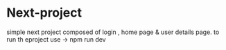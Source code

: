 # Next-project
simple next project composed of login , home page &amp; user details page.
to run th eproject use -> npm run dev

